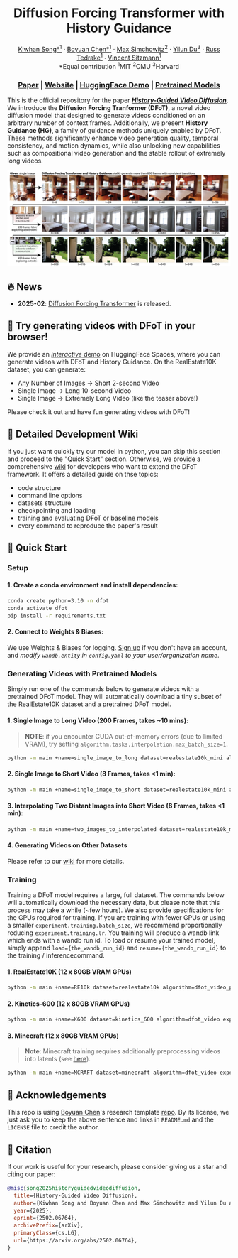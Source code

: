 <h1 align="center">Diffusion Forcing Transformer with History Guidance</h1>
<p align="center">
  <p align="center">
    <a href="https://kiwhan.dev/">Kiwhan Song*<sup>1</sup></a>
    ·
    <a href="https://boyuan.space/">Boyuan Chen*<sup>1</sup></a>
    ·
    <a href="https://msimchowitz.github.io/">Max Simchowitz<sup>2</sup></a>
    ·
    <a href="https://yilundu.github.io/">Yilun Du<sup>3</sup></a>
    ·
    <a href="https://groups.csail.mit.edu/locomotion/russt.html">Russ Tedrake<sup>1</sup></a>
    ·
    <a href="https://www.vincentsitzmann.com/">Vincent Sitzmann<sup>1</sup></a>
    <br/>
    *Equal contribution <sup>1</sup>MIT <sup>2</sup>CMU <sup>3</sup>Harvard
  </p>
  <h3 align="center"><a href="https://arxiv.org/abs/2502.06764">Paper</a> | <a href="https://boyuan.space/history-guidance">Website</a> | <a href="https://huggingface.co/spaces/kiwhansong/diffusion-forcing-transformer">HuggingFace Demo</a> | <a href="https://huggingface.co/kiwhansong/DFoT">Pretrained Models</a></h3>
</p>

This is the official repository for the paper [**_History-Guided Video Diffusion_**](https://arxiv.org/abs/2502.06764). We introduce the **Diffusion Forcing Tranformer (DFoT)**, a novel video diffusion model that designed to generate videos conditioned on an arbitrary number of context frames.  Additionally, we present **History Guidance (HG)**, a family of guidance methods uniquely enabled by DFoT. These methods significantly enhance video generation quality, temporal consistency, and motion dynamics, while also unlocking new capabilities such as compositional video generation and the stable rollout of extremely long videos.

![teaser](teaser.png)


## 🔥 News
- **2025-02**: [Diffusion Forcing Transformer](https://github.com/kwsong0113/diffusion-forcing-transformer) is released.

## 🤗 Try generating videos with DFoT in your browser!

We provide an [_interactive_ demo](https://huggingface.co/spaces/kiwhansong/diffusion-forcing-transformer) on HuggingFace Spaces, where you can generate videos with DFoT and History Guidance. On the RealEstate10K dataset, you can generate:
- Any Number of Images → Short 2-second Video
- Single Image → Long 10-second Video
- Single Image → Extremely Long Video (like the teaser above!)

Please check it out and have fun generating videos with DFoT!


## 📖 Detailed Development Wiki
If you just want quickly try our model in python, you can skip this section and proceed to the "Quick Start" section. Otherwise, we provide a comprehensive [wiki](https://github.com/kwsong0113/diffusion-forcing-transformer/wiki) for developers who want to extend the DFoT framework. It offers a detailed guide on thse topics:
- code structure
- command line options
- datasets structure
- checkpointing and loading
- training and evaluating DFoT or baseline models
- every command to reproduce the paper's result

## 🚀 Quick Start

### Setup

#### 1. Create a conda environment and install dependencies:
```bash
conda create python=3.10 -n dfot
conda activate dfot
pip install -r requirements.txt
```
#### 2. Connect to Weights & Biases:
We use Weights & Biases for logging. [Sign up](https://wandb.ai/login?signup=true) if you don't have an account, and *modify `wandb.entity` in `config.yaml` to your user/organization name*.

### Generating Videos with Pretrained Models

Simply run one of the commands below to generate videos with a pretrained DFoT model. They will automatically download a tiny subset of the RealEstate10K dataset and a pretrained DFoT model.


#### 1. Single Image to Long Video (200 Frames, takes ~10 mins):
> **NOTE**: if you encounter CUDA out-of-memory errors (due to limited VRAM), try setting `algorithm.tasks.interpolation.max_batch_size=1`.
```bash
python -m main +name=single_image_to_long dataset=realestate10k_mini algorithm=dfot_video_pose experiment=video_generation @diffusion/continuous load=pretrained:DFoT_RE10K.ckpt 'experiment.tasks=[validation]' experiment.validation.data.shuffle=True dataset.context_length=1 dataset.frame_skip=1 dataset.n_frames=200 algorithm.tasks.prediction.keyframe_density=0.0625 algorithm.tasks.interpolation.max_batch_size=4 experiment.validation.batch_size=1 algorithm.tasks.prediction.history_guidance.name=stabilized_vanilla +algorithm.tasks.prediction.history_guidance.guidance_scale=4.0 +algorithm.tasks.prediction.history_guidance.stabilization_level=0.02  algorithm.tasks.interpolation.history_guidance.name=vanilla +algorithm.tasks.interpolation.history_guidance.guidance_scale=1.5
```

#### 2. Single Image to Short Video (8 Frames, takes <1 min):
```bash
python -m main +name=single_image_to_short dataset=realestate10k_mini algorithm=dfot_video_pose experiment=video_generation @diffusion/continuous load=pretrained:DFoT_RE10K.ckpt 'experiment.tasks=[validation]' experiment.validation.data.shuffle=True dataset.context_length=1 dataset.frame_skip=20 dataset.n_frames=8 experiment.validation.batch_size=1 algorithm.tasks.prediction.history_guidance.name=vanilla +algorithm.tasks.prediction.history_guidance.guidance_scale=4.0
```

#### 3. Interpolating Two Distant Images into Short Video (8 Frames, takes <1 min):
```bash
python -m main +name=two_images_to_interpolated dataset=realestate10k_mini algorithm=dfot_video_pose experiment=video_generation @diffusion/continuous load=pretrained:DFoT_RE10K.ckpt 'experiment.tasks=[validation]' experiment.validation.data.shuffle=True dataset.frame_skip=20 dataset.n_frames=8 experiment.validation.batch_size=1 algorithm.tasks.prediction.enabled=False algorithm.tasks.interpolation.enabled=True algorithm.tasks.interpolation.history_guidance.name=vanilla +algorithm.tasks.interpolation.history_guidance.guidance_scale=4.0
```

#### 4. Generating Videos on Other Datasets
Please refer to our [wiki](https://github.com/kwsong0113/diffusion-forcing-transformer/wiki/Reproducing) for more details.

### Training

Training a DFoT model requires a large, full dataset. The commands below will automatically download the necessary data, but please note that this process may take a while (~few hours). We also provide specifications for the GPUs required for training. If you are training with fewer GPUs or using a smaller `⁠experiment.training.batch_size`, we recommend proportionally reducing `⁠experiment.training.lr`. You training will produce a wandb link which ends with a wandb run id. To load or resume your trained model, simply append `load={the_wandb_run_id}` and `resume={the_wandb_run_id}` to the training / inferencecommand.

#### 1. RealEstate10K (12 x 80GB VRAM GPUs)

```bash
python -m main +name=RE10k dataset=realestate10k algorithm=dfot_video_pose experiment=video_generation @diffusion/continuous
```

#### 2. Kinetics-600 (12 x 80GB VRAM GPUs)

```bash
python -m main +name=K600 dataset=kinetics_600 algorithm=dfot_video experiment=video_generation @DiT/XL
```

#### 3. Minecraft (12 x 80GB VRAM GPUs)
> **Note**: Minecraft training requires additionally preprocessing videos into latents (see [here](https://github.com/kwsong0113/diffusion-forcing-transformer/wiki/Training#preprocessing-videos-to-latents-using-imagevaes)).

```bash
python -m main +name=MCRAFT dataset=minecraft algorithm=dfot_video experiment=video_generation @diffusion/continuous @DiT/B
```


## 📝 Acknowledgements
This repo is using [Boyuan Chen](https://boyuan.space/)'s research template [repo](https://github.com/buoyancy99/research-template). By its license, we just ask you to keep the above sentence and links in `README.md` and the `LICENSE` file to credit the author.


## 📌 Citation

If our work is useful for your research, please consider giving us a star and citing our paper:

```bibtex
@misc{song2025historyguidedvideodiffusion,
  title={History-Guided Video Diffusion}, 
  author={Kiwhan Song and Boyuan Chen and Max Simchowitz and Yilun Du and Russ Tedrake and Vincent Sitzmann},
  year={2025},
  eprint={2502.06764},
  archivePrefix={arXiv},
  primaryClass={cs.LG},
  url={https://arxiv.org/abs/2502.06764}, 
}
```